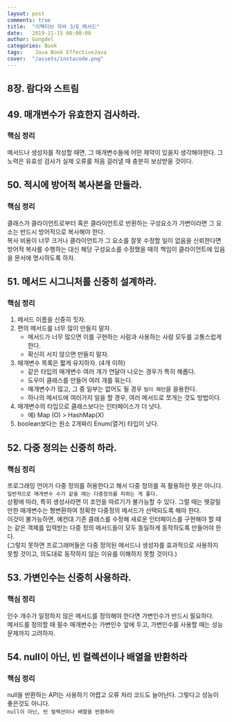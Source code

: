 ```yaml
---
layout: post
comments: true
title:  "이펙티브 자바 3/E_메서드"
date:   2019-11-15 00:00:00
author: Gongdel
categories: Book
tags:	 Java Book EffectiveJava
cover:  "/assets/instacode.png"
---
```

## 8장. 람다와 스트림
## 49. 매개변수가 유효한지 검사하라.
### 핵심 정리
메서드나 생성자를 작성할 때면, 그 매개변수들에 어떤 제약이 있을지 생각해야한다.
그 노력은 유효성 검사가 실제 오류를 처음 걸러낼 때 충분히 보상받을 것이다.

## 50. 적시에 방어적 복사본을 만들라.
### 핵심 정리
클래스가 클라이언트로부터 혹은 클라이언트로 반환하는 구성요소가 가변이라면 그 요소는 반드시 방어적으로 복사해야 한다.  
복사 비용이 너무 크거나 클라이언트가 그 요소를 잘못 수정할 일이 없음을 신뢰한다면 방어적 복사를 수행하는 대신 해당 구성요소를 수정했을 때의 책임이
 클라이언트에 있음을 문서에 명시하도록 하자.

## 51. 메서드 시그니처를 신중히 설계하라.
### 핵심 정리
1. 메서드 이름을 신중히 짓자.
2. 편의 메서드를 너무 많이 만들지 말자.
	- 메서드가 너무 많으면 이를 구현하는 사람과 사용하는 사람 모두를 고통스럽게 한다.
	- 확신히 서지 않으면 만들지 말자.
3. 매개변수 목록은 짧게 유지하자. (4개 이하)
	- 같은 타입의 매개변수 여러 개가 연달아 나오는 경우가 특히 해롭다.
	- 도우미 클래스를 만들어 여러 개를 묶는다.
	- 매개변수가 많고, 그 중 일부는 없어도 될 경우 `빌더 패턴`을 을용한다.
	- 하나의 메서드에 여러가지 일을 할 경우, 여러 메서드로 쪼개는 것도 방법이다.
4. 매개변수의 타입으로 클래스보다는 인터페이스가 더 낫다.
	- 예) Map (O) > HashMap(X)
5. boolean보다는 원소 2개짜리 Enum(열거) 타입이 낫다.

## 52. 다중 정의는 신중히 하라.
### 핵심 정리
프로그래밍 언어가 다중 정의를 허용한다고 해서 다중 정의를 꼭 활용하란 뜻은 아니다.  
`일반적으로 매개변수 수가 같을 때는 다중정의를 피하는 게 좋다.`  
상황에 따라, 특히 생성사라면 이 조언을 따르기가 불가능할 수 있다. 그럴 때는 헷갈릴 만한 매개변수는 형변환하여 정확한 다중정의 메서드가 선택되도록 해야 한다.  
이것이 불가능하면, 예컨대 기존 클래스를 수정해 새로운 인터페이스를 구현해야 할 때는 같은 객체를 입력받는 다중 정의 메서드들이 모두 동일하게 동작하도록 만들어야 한다.  
(그렇지 못하면 프로그래머들은 다중 정의된 메서드나 생성자를 효과적으로 사용하지 못할 것이고, 의도대로 동작하지 않는 이유를 이해하지 못할 것이다.)  

## 53. 가변인수는 신중히 사용하라.
### 핵심 정리
인수 개수가 일정하지 않은 메서드를 정의해야 한다면 가변인수가 반드시 필요하다.  
메서드를 정의할 때 필수 매개변수는 가변인수 앞에 두고, 가변인수를 사용할 때는 성능 문제까지 고려하자.

## 54. null이 아닌, 빈 컬렉션이나 배열을 반환하라
### 핵심 정리
null을 반환하는 API는 사용하기 어렵고 오류 처리 코드도 늘어난다. 그렇다고 성능이 좋은것도 아니다.  
`null이 아닌, 빈 컬렉션이나 배열을 반환하라`
